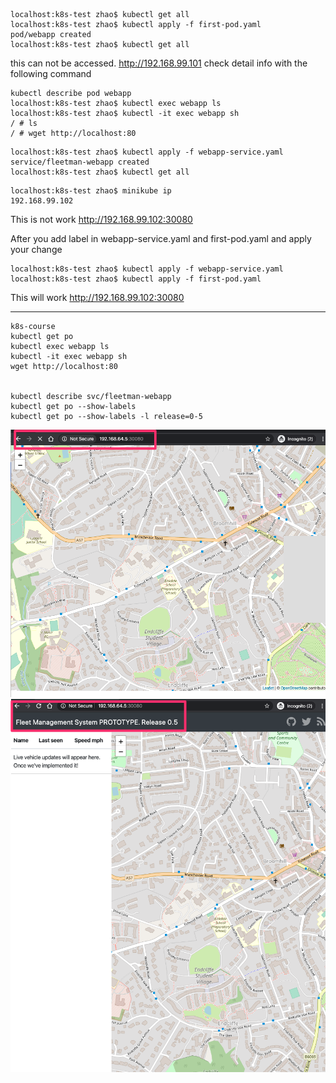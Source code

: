 
```
localhost:k8s-test zhao$ kubectl get all
localhost:k8s-test zhao$ kubectl apply -f first-pod.yaml
pod/webapp created
localhost:k8s-test zhao$ kubectl get all
```
this can not be accessed.
http://192.168.99.101
check detail info with the following command
```
kubectl describe pod webapp
localhost:k8s-test zhao$ kubectl exec webapp ls
localhost:k8s-test zhao$ kubectl -it exec webapp sh
/ # ls
/ # wget http://localhost:80
```

```
localhost:k8s-test zhao$ kubectl apply -f webapp-service.yaml
service/fleetman-webapp created
localhost:k8s-test zhao$ kubectl get all
```
```
localhost:k8s-test zhao$ minikube ip
192.168.99.102
```
This is not work
http://192.168.99.102:30080

After you add label in webapp-service.yaml and first-pod.yaml
and apply your change
```
localhost:k8s-test zhao$ kubectl apply -f webapp-service.yaml
localhost:k8s-test zhao$ kubectl apply -f first-pod.yaml
```
This will work
http://192.168.99.102:30080





----
```
k8s-course
kubectl get po
kubectl exec webapp ls
kubectl -it exec webapp sh
wget http://localhost:80


kubectl describe svc/fleetman-webapp
kubectl get po --show-labels
kubectl get po --show-labels -l release=0-5
```
![](img/v0.png)
![](img/v0-5.png)






